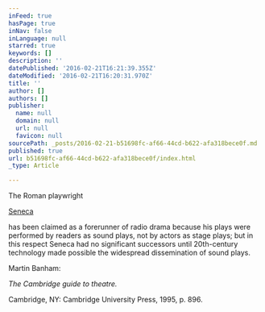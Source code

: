 ```yaml
---
inFeed: true
hasPage: true
inNav: false
inLanguage: null
starred: true
keywords: []
description: ''
datePublished: '2016-02-21T16:21:39.355Z'
dateModified: '2016-02-21T16:20:31.970Z'
title: ''
author: []
authors: []
publisher:
  name: null
  domain: null
  url: null
  favicon: null
sourcePath: _posts/2016-02-21-b51698fc-af66-44cd-b622-afa318bece0f.md
published: true
url: b51698fc-af66-44cd-b622-afa318bece0f/index.html
_type: Article

---
```

The Roman playwright

[Seneca][0]

has been claimed as a forerunner of radio drama because his plays were performed by readers as sound plays, not by actors as stage plays; but in this respect Seneca had no significant successors until 20th-century technology made possible the widespread dissemination of sound plays.

Martin Banham:

_The Cambridge guide to theatre._

Cambridge, NY: Cambridge University Press, 1995, p. 896\.

[0]: https://en.wikipedia.org/wiki/Seneca_the_Younger "Seneca the Younger"